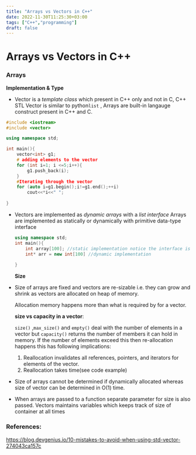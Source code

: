 ```yaml
---
title: "Arrays vs Vectors in C++"
date: 2022-11-30T11:25:30+03:00
tags: ["C++","programming"]
draft: false
---
```


# Arrays vs Vectors in C++

### Arrays

**Implementation & Type**

- Vector is a *template class* which present in C++ only and not in C, C++ STL Vector is similar to python`list` , Arrays are built-in langauge construct present in C++ and C.



```c++
#include <iostream>
#include <vector>

using namespace std;

int main(){
    vector<int> g1;
    # adding elements to the vector
    for (int i=1; i <=5;i++){
        g1.push_back(i);
    }
    #Iterating through the vector
    for (auto i=g1.begin();i!=g1.end();++i)
        cout<<*i<<" ";    
    
}
```

- Vectors are implemented as *dynamic arrays* with a *list interface*  Arrays are implemented as statically or dynamically with primitive data-type interface

  ```c++
  using namespace std;
  int main(){
      int array[100]; //static implementation notice the interface is primitive datatype
      int* arr = new int[100] //dynamic implementation
      
  }
  ```

  **Size**

- Size of arrays are fixed and vectors are re-sizable i.e. they can grow and shrink as vectors are allocated on heap of memory.

  Allocation memory happens more than what is required by for a vector.

  **size vs capacity in a vector**: 

  `size()` ,`max_size()` and `empty()` deal with the number of elements in a vector but `capacity()` returns the number of members it can hold in memory. If the number of elements exceed this then re-allocation happens this has following implications:

  1. Reallocation invalidates all references, pointers, and iterators for elements of the vector.
  2. Reallocation takes time(see code example)

- Size of arrays cannot be determined if dynamically allocated whereas size of vector can be determined in O(1) time.

- When arrays are passed to a function separate parameter for size is also passed. Vectors maintains variables which keeps track of size of container at all times

  





### References:



https://blog.devgenius.io/10-mistakes-to-avoid-when-using-std-vector-274043ca157c
